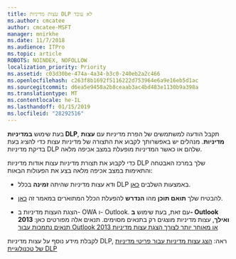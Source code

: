 ```yaml
---
title: עצות מדיניות DLP לא עובד
ms.author: cmcatee
author: cmcatee-MSFT
manager: mnirkhe
ms.date: 11/7/2018
ms.audience: ITPro
ms.topic: article
ROBOTS: NOINDEX, NOFOLLOW
localization_priority: Priority
ms.assetid: c03d30be-474a-4a34-b3c0-240eb2a2c466
ms.openlocfilehash: c263f8b1692f5116222d753964e6a9e16eb5d1ac
ms.sourcegitcommit: d6ea5e9458a2b8ceaab3ac4bd483e1130b9a398a
ms.translationtype: MT
ms.contentlocale: he-IL
ms.lasthandoff: 01/15/2019
ms.locfileid: "28292516"
---
```

בעת שימוש **במדיניות DLP**, תקבל הודעה למשתמשים של הפרת מדיניות עם **עצות מדיניות**. מנהלים יש באפשרותך לקבוע את התצורה של מדיניות עצות כדי להציג בעת בדיקת מדיניות DLP שלהם או כאשר המדיניות מופעלת במצב אכיפה מלאה. 
  
כדי לקבוע את תצורת מדיניות עצות אודות מדיניות DLP שלך במרכז האבטחה והתאימות במצב אכיפה מלאה בצע את הפעולות הבאות:
  
- ודא עצות מדיניות שהיתה **זמינה** בכלל DLP באמצעות השלבים [כאן](https://docs.microsoft.com/en-us/office365/securitycompliance/use-notifications-and-policy-tips).
    
- להבטיח שלך **תואם תוכן** מהו **הנדרש** להפעלת הכלל המתוארים במאמר זה [כאן](https://docs.microsoft.com/en-us/office365/securitycompliance/what-the-sensitive-information-types-look-for).
    
- הצגת העצות מדיניות ב- OWA ו- Outlook. עם זאת, בעת שימוש **ב- Outlook 2013 ואילך**, עצות מדיניות מוצגים רק בתנאים מסוימים. תנאים אלה מפורטים כאן: [תנאים נתמכות עבור Outlook 2013 או מאוחר יותר לצורך הצגת עצות מדיניות](https://docs.microsoft.com/en-us/office365/securitycompliance/use-notifications-and-policy-tips#outlook-2013-and-later-supports-showing-policy-tips-for-only-some-conditions)
    
לקבלת מידע נוסף על עצות מדיניות DLP, ראה: [הצג עצות מדיניות עבור פריטי מדיניות של טכנולוגיית DLP](https://docs.microsoft.com/en-us/office365/securitycompliance/use-notifications-and-policy-tips)
  

